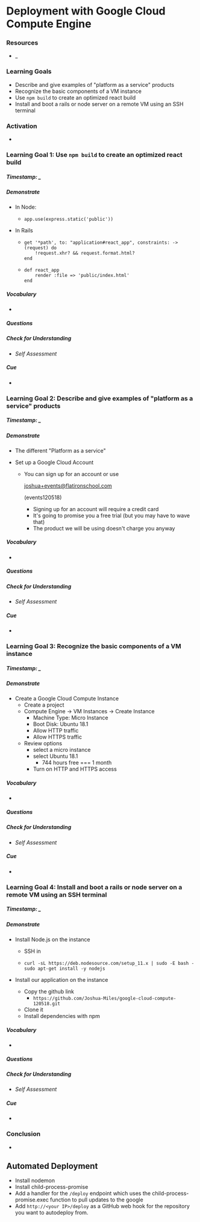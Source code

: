 # Deployment with Google Cloud Compute Engine


### Resources
* _


### Learning Goals

* Describe and give examples of "platform as a service" products
* Recognize the basic components of a VM instance
* Use `npm build` to create an optimized react build
* Install and boot a rails or node server on a remote VM using an SSH terminal



### Activation

* 



### Learning Goal 1: Use `npm build` to create an optimized react build

##### Timestamp: _

##### Demonstrate

* In Node: 

  * `app.use(express.static('public'))`

* In Rails

  * ```
    get '*path', to: "application#react_app", constraints: ->(request) do
    	!request.xhr? && request.format.html?
    end
    ```

  * ```
    def react_app
    	render :file => 'public/index.html'
    end
    ```

##### Vocabulary

- 

##### Questions 

##### Check for Understanding

- *Self Assessment*

##### Cue

- 



### Learning Goal 2: Describe and give examples of "platform as a service" products

##### Timestamp: _

##### Demonstrate
* The different "Platform as a service"

* Set up a Google Cloud Account

  - You can sign up for an account or use

    joshua+events@flatironschool.com

    (events120518)

    - Signing up for an account will require a credit card
    - It's going to promise you a free trial (but you may have to wave that)
    - The product we will be using doesn't charge you anyway

##### Vocabulary
* 

##### Questions 

##### Check for Understanding
* *Self Assessment*

##### Cue
* 



### Learning Goal 3: Recognize the basic components of a VM instance

##### Timestamp: _

##### Demonstrate

- Create a Google Cloud Compute Instance
  - Create a project
  - Compute Engine -> VM Instances -> Create Instance
    - Machine Type: Micro Instance
    - Boot Disk: Ubuntu 18.1
    - Allow HTTP traffic
    - Allow HTTPS traffic
  - Review options
    - select a micro instance
    - select Ubuntu 18.1
      - 744 hours free === 1 month
    - Turn on HTTP and HTTPS access

##### Vocabulary

- 

##### Questions 

##### Check for Understanding

- *Self Assessment*

##### Cue

- 



### Learning Goal 4: Install and boot a rails or node server on a remote VM using an SSH terminal

##### Timestamp: _

##### Demonstrate

- Install Node.js on the instance

  - SSH in

  - ```
    curl -sL https://deb.nodesource.com/setup_11.x | sudo -E bash -
    sudo apt-get install -y nodejs
    ```

- Install our application on the instance

  - Copy the github link
    - `https://github.com/Joshua-Miles/google-cloud-compute-120518.git`
  - Clone it
  - Install dependencies with npm

##### Vocabulary

- 

##### Questions 

##### Check for Understanding

- *Self Assessment*

##### Cue

- 



### Conclusion 
* 





## Automated Deployment

- Install nodemon
- Install child-process-promise
- Add a handler for the `/deploy` endpoint which uses the child-process-promise.exec function to pull updates to the google
- Add `http://<your IP>/deploy` as a GitHub web hook for the repository you want to autodeploy from.